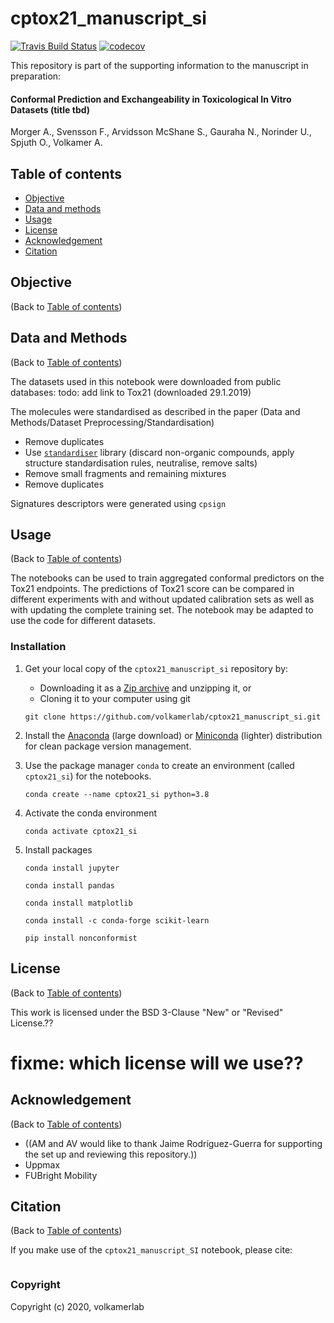 cptox21_manuscript_si
==============================
[//]: # (Badges)
[![Travis Build Status](https://travis-ci.com/REPLACE_WITH_OWNER_ACCOUNT/cptox21_manuscript_si.svg?branch=master)](https://travis-ci.com/REPLACE_WITH_OWNER_ACCOUNT/cptox21_manuscript_si)
[![codecov](https://codecov.io/gh/REPLACE_WITH_OWNER_ACCOUNT/cptox21_manuscript_si/branch/master/graph/badge.svg)](https://codecov.io/gh/REPLACE_WITH_OWNER_ACCOUNT/cptox21_manuscript_si/branch/master)

This repository is part of the supporting information to the manuscript in preparation:

#### Conformal Prediction and Exchangeability in Toxicological In Vitro Datasets (title tbd)
Morger A., Svensson F., Arvidsson McShane S., Gauraha N., Norinder U., Spjuth O., Volkamer A.

## Table of contents

* [Objective](#objective)
* [Data and methods](#data-and-methods)
* [Usage](#usage)
* [License](#license)
* [Acknowledgement](#acknowledgement)
* [Citation](#citation)

## Objective
(Back to [Table of contents](#table-of-contents))



## Data and Methods
(Back to [Table of contents](#table-of-contents))



The datasets used in this notebook were downloaded from public databases:
todo: add link to Tox21 (downloaded 29.1.2019)

The molecules were standardised as described in the paper (Data and Methods/Dataset Preprocessing/Standardisation)
* Remove duplicates
* Use [`standardiser`](https://github.com/flatkinson/standardiser) library (discard non-organic compounds, apply structure standardisation rules, neutralise, remove salts)
* Remove small fragments and remaining mixtures
* Remove duplicates

Signatures descriptors were generated using `cpsign` 

## Usage
(Back to [Table of contents](#table-of-contents))

The notebooks can be used to train aggregated conformal predictors on the Tox21 endpoints. The predictions of Tox21 score 
 can be compared in different experiments with and without updated calibration sets as well as with updating the 
 complete training set.
 The notebook may be adapted to use the code for different datasets. 

### Installation

1. Get your local copy of the `cptox21_manuscript_si` repository by:
    * Downloading it as a [Zip archive](https://github.com/volkamerlab/cptox21_manuscript_si/archive/master.zip) and unzipping it, or
    * Cloning it to your computer using git

    ```
    git clone https://github.com/volkamerlab/cptox21_manuscript_si.git
    ``` 

2. Install the [Anaconda](
https://docs.anaconda.com/anaconda/install/) (large download) or [Miniconda](https://docs.conda.io/en/latest/miniconda.html) (lighter) distribution for clean package version management.

3. Use the package manager `conda` to create an environment (called `cptox21_si`) for the notebooks.
    
    `conda create --name cptox21_si python=3.8`

4. Activate the conda environment

    `conda activate cptox21_si`

5. Install packages

    `conda install jupyter`
    
    `conda install pandas`
    
    `conda install matplotlib`
    
    `conda install -c conda-forge scikit-learn`
    
    `pip install nonconformist`


## License
(Back to [Table of contents](#table-of-contents))

This work is licensed under the BSD 3-Clause "New" or "Revised" License.??
# fixme: which license will we use??

## Acknowledgement
(Back to [Table of contents](#table-of-contents))

* ((AM and AV would like to thank Jaime Rodríguez-Guerra for supporting the set up and reviewing this repository.))
* Uppmax
* FUBright Mobility

## Citation
(Back to [Table of contents](#table-of-contents))

If you make use of the `cptox21_manuscript_SI` notebook, please cite:

```

```



### Copyright

Copyright (c) 2020, volkamerlab

 
